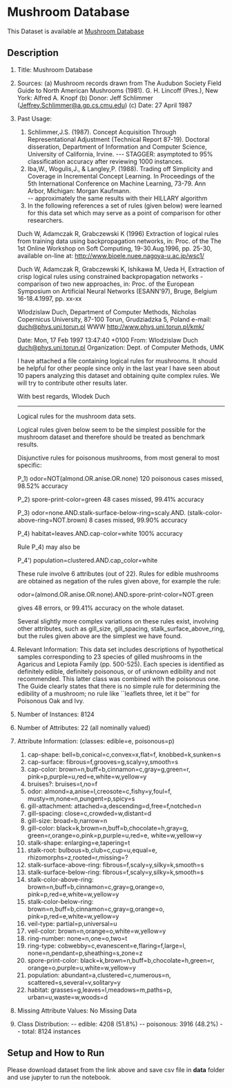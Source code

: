 # Mushroom Database

This Dataset is available at [Mushroom Database](https://archive.ics.uci.edu/ml/datasets/Wine+Quality) 

## Description

1. Title: Mushroom Database

2. Sources: 
    (a) Mushroom records drawn from The Audubon Society Field Guide to North
        American Mushrooms (1981). G. H. Lincoff (Pres.), New York: Alfred
        A. Knopf
    (b) Donor: Jeff Schlimmer (Jeffrey.Schlimmer@a.gp.cs.cmu.edu)
    (c) Date: 27 April 1987

3. Past Usage:
    1. Schlimmer,J.S. (1987). Concept Acquisition Through Representational
       Adjustment (Technical Report 87-19).  Doctoral disseration, Department
       of Information and Computer Science, University of California, Irvine.
       --- STAGGER: asymptoted to 95% classification accuracy after reviewing
           1000 instances.
    2. Iba,W., Wogulis,J., & Langley,P. (1988).  Trading off Simplicity
       and Coverage in Incremental Concept Learning. In Proceedings of 
       the 5th International Conference on Machine Learning, 73-79.
       Ann Arbor, Michigan: Morgan Kaufmann.  
       -- approximately the same results with their HILLARY algorithm    
    3. In the following references a set of rules (given below) were
	learned for this data set which may serve as a point of
	comparison for other researchers.

	Duch W, Adamczak R, Grabczewski K (1996) Extraction of logical rules
	from training data using backpropagation networks, in: Proc. of the
	The 1st Online Workshop on Soft Computing, 19-30.Aug.1996, pp. 25-30,
	available on-line at: http://www.bioele.nuee.nagoya-u.ac.jp/wsc1/

	Duch W, Adamczak R, Grabczewski K, Ishikawa M, Ueda H, Extraction of
	crisp logical rules using constrained backpropagation networks -
	comparison of two new approaches, in: Proc. of the European Symposium
	on Artificial Neural Networks (ESANN'97), Bruge, Belgium 16-18.4.1997,
	pp. xx-xx

	Wlodzislaw Duch, Department of Computer Methods, Nicholas Copernicus
	University, 87-100 Torun, Grudziadzka 5, Poland
	e-mail: duch@phys.uni.torun.pl
	WWW     http://www.phys.uni.torun.pl/kmk/
	
	Date: Mon, 17 Feb 1997 13:47:40 +0100
	From: Wlodzislaw Duch <duch@phys.uni.torun.pl>
	Organization: Dept. of Computer Methods, UMK

	I have attached a file containing logical rules for mushrooms.
	It should be helpful for other people since only in the last year I
	have seen about 10 papers analyzing this dataset and obtaining quite
	complex rules. We will try to contribute other results later.

	With best regards, Wlodek Duch
	________________________________________________________________

	Logical rules for the mushroom data sets.

	Logical rules given below seem to be the simplest possible for the
	mushroom dataset and therefore should be treated as benchmark results.

	Disjunctive rules for poisonous mushrooms, from most general
	to most specific:

	P_1) odor=NOT(almond.OR.anise.OR.none)
	     120 poisonous cases missed, 98.52% accuracy

	P_2) spore-print-color=green
	     48 cases missed, 99.41% accuracy
         
	P_3) odor=none.AND.stalk-surface-below-ring=scaly.AND.
	          (stalk-color-above-ring=NOT.brown) 
	     8 cases missed, 99.90% accuracy
         
	P_4) habitat=leaves.AND.cap-color=white
	         100% accuracy     

	Rule P_4) may also be

	P_4') population=clustered.AND.cap_color=white

	These rule involve 6 attributes (out of 22). Rules for edible
	mushrooms are obtained as negation of the rules given above, for
	example the rule:

	odor=(almond.OR.anise.OR.none).AND.spore-print-color=NOT.green

	gives 48 errors, or 99.41% accuracy on the whole dataset.

	Several slightly more complex variations on these rules exist,
	involving other attributes, such as gill_size, gill_spacing,
	stalk_surface_above_ring, but the rules given above are the simplest
	we have found.


4. Relevant Information:
    This data set includes descriptions of hypothetical samples
    corresponding to 23 species of gilled mushrooms in the Agaricus and
    Lepiota Family (pp. 500-525).  Each species is identified as
    definitely edible, definitely poisonous, or of unknown edibility and
    not recommended.  This latter class was combined with the poisonous
    one.  The Guide clearly states that there is no simple rule for
    determining the edibility of a mushroom; no rule like ``leaflets
    three, let it be'' for Poisonous Oak and Ivy.

5. Number of Instances: 8124

6. Number of Attributes: 22 (all nominally valued)

7. Attribute Information: (classes: edible=e, poisonous=p)
     1. cap-shape:                bell=b,conical=c,convex=x,flat=f,
                                  knobbed=k,sunken=s
     2. cap-surface:              fibrous=f,grooves=g,scaly=y,smooth=s
     3. cap-color:                brown=n,buff=b,cinnamon=c,gray=g,green=r,
                                  pink=p,purple=u,red=e,white=w,yellow=y
     4. bruises?:                 bruises=t,no=f
     5. odor:                     almond=a,anise=l,creosote=c,fishy=y,foul=f,
                                  musty=m,none=n,pungent=p,spicy=s
     6. gill-attachment:          attached=a,descending=d,free=f,notched=n
     7. gill-spacing:             close=c,crowded=w,distant=d
     8. gill-size:                broad=b,narrow=n
     9. gill-color:               black=k,brown=n,buff=b,chocolate=h,gray=g,
                                  green=r,orange=o,pink=p,purple=u,red=e,
                                  white=w,yellow=y
    10. stalk-shape:              enlarging=e,tapering=t
    11. stalk-root:               bulbous=b,club=c,cup=u,equal=e,
                                  rhizomorphs=z,rooted=r,missing=?
    12. stalk-surface-above-ring: fibrous=f,scaly=y,silky=k,smooth=s
    13. stalk-surface-below-ring: fibrous=f,scaly=y,silky=k,smooth=s
    14. stalk-color-above-ring:   brown=n,buff=b,cinnamon=c,gray=g,orange=o,
                                  pink=p,red=e,white=w,yellow=y
    15. stalk-color-below-ring:   brown=n,buff=b,cinnamon=c,gray=g,orange=o,
                                  pink=p,red=e,white=w,yellow=y
    16. veil-type:                partial=p,universal=u
    17. veil-color:               brown=n,orange=o,white=w,yellow=y
    18. ring-number:              none=n,one=o,two=t
    19. ring-type:                cobwebby=c,evanescent=e,flaring=f,large=l,
                                  none=n,pendant=p,sheathing=s,zone=z
    20. spore-print-color:        black=k,brown=n,buff=b,chocolate=h,green=r,
                                  orange=o,purple=u,white=w,yellow=y
    21. population:               abundant=a,clustered=c,numerous=n,
                                  scattered=s,several=v,solitary=y
    22. habitat:                  grasses=g,leaves=l,meadows=m,paths=p,
                                  urban=u,waste=w,woods=d

8. Missing Attribute Values: No Missing Data

9. Class Distribution: 
    --    edible: 4208 (51.8%)
    -- poisonous: 3916 (48.2%)
    --     total: 8124 instances

 ## Setup and How to Run

 Please download dataset from the link above and save csv file in **data** folder and use jupyter to run the notebook.